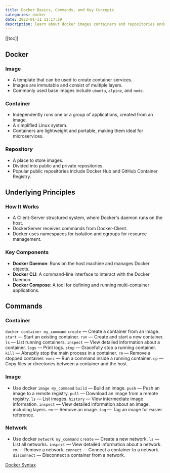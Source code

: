 ```yaml
---
title: Docker Basics, Commands, and Key Concepts
categories: docker
date: 2022-01-11 11:17:29
description: learn about docker images containers and repositories underlying principles and common commands
---
```


[[toc]]

## Docker

### Image

- A template that can be used to create container services.
- Images are immutable and consist of multiple layers.
- Commonly used base images include `ubuntu`, `alpine`, and `node`.

### Container

- Independently runs one or a group of applications, created from an image.
- A simplified Linux system.
- Containers are lightweight and portable, making them ideal for microservices.

### Repository

- A place to store images.
- Divided into public and private repositories.
- Popular public repositories include Docker Hub and GitHub Container Registry.

## Underlying Principles

### How It Works

- A Client-Server structured system, where Docker's daemon runs on the host.
- DockerServer receives commands from Docker-Client.
- Docker uses namespaces for isolation and cgroups for resource management.

### Key Components

- **Docker Daemon**: Runs on the host machine and manages Docker objects.
- **Docker CLI**: A command-line interface to interact with the Docker Daemon.
- **Docker Compose**: A tool for defining and running multi-container applications.

## Commands

### Container

`docker container my_command`
`create` — Create a container from an image.
`start` — Start an existing container.
`run` — Create and start a new container.
`ls` — List running containers.
`inspect` — View detailed information about a container.
`logs` — Print logs.
`stop` — Gracefully stop a running container.
`kill` — Abruptly stop the main process in a container.
`rm` — Remove a stopped container.
`exec` — Run a command inside a running container.
`cp` — Copy files or directories between a container and the host.

### Image

- Use docker `image my_command`
  `build` — Build an image.
  `push` — Push an image to a remote registry.
  `pull` — Download an image from a remote registry.
  `ls` — List images.
  `history` — View intermediate image information.
  `inspect` — View detailed information about an image, including layers.
  `rm` — Remove an image.
  `tag` — Tag an image for easier reference.

### Network

- Use docker `network my_command`
  `create` — Create a new network.
  `ls` — List all networks.
  `inspect` — View detailed information about a network.
  `rm` — Remove a network.
  `connect` — Connect a container to a network.
  `disconnect` — Disconnect a container from a network.

[Docker Syntax](https://juejin.cn/post/6969877845531181086)

